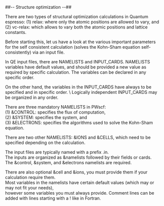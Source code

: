 ##-- Structure optimization --##

There are two types of structural optimization calculations in Quantum espresso: 
(1) relax: where only the atomic positions are allowed to vary, and 
(2) vc-relax: which allows to vary both the atomic positions and lattice constants.

Before starting this, let us have a look at the various important parameters for the 
self consistent calculation (solves the Kohn-Sham equation self-consistently) via an input file.

In QE input files, there are NAMELISTS and INPUT_CARDS. 
NAMELISTS variables have default values, and should be provided a new value as required by specific calculation.
The variables can be declared in any specific order.

On the other hand, the variables in the INPUT_CARDS have always to be specified and in specific order. \ 
Logically independent INPUT_CARDS may be organized in any order.

There are three mandatory NAMELISTS in PWscf: \
(1) &CONTROL: specifies the flux of computation, \
(2) &SYSTEM: specifies the system, and \
(3) &ELECTRONS: specifies the algorithms used to solve the Kohn-Sham equation. 

There are two other NAMELISTS: &IONS and &CELLS, which need to be specified depending on the calculation.

The input files are typically named with a prefix .in. \
The inputs are organized as &namelists followed by their fields or cards. \
The &control, &system, and &electrons namelists are required. 

There are also optional &cell and &ions, you must provide them if your calculation require them. \
Most variables in the namelists have certain default values (which may or may not fit your needs), \
however some variables you must always provide. Comment lines can be added with lines starting with a ! like in Fortran.
